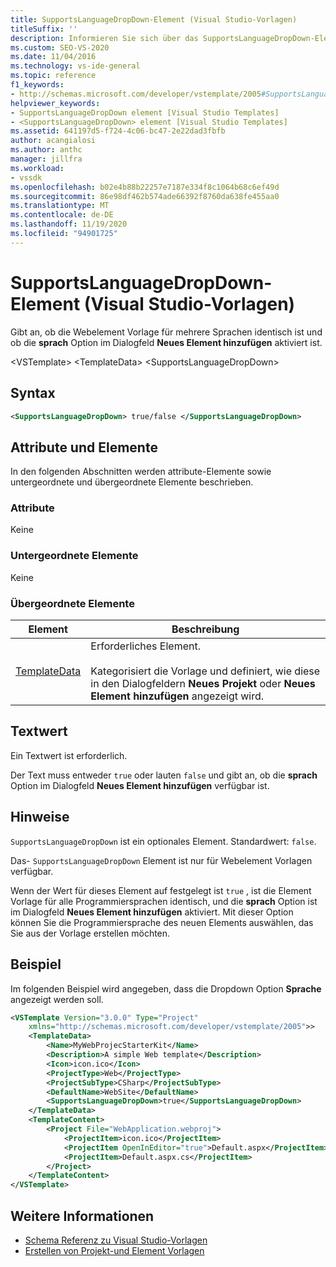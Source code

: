 ```yaml
---
title: SupportsLanguageDropDown-Element (Visual Studio-Vorlagen)
titleSuffix: ''
description: Informieren Sie sich über das SupportsLanguageDropDown-Element und darüber, wie es angibt, ob die Webelement Vorlage für mehrere Sprachen identisch ist, und ob die language-Option aktiviert ist.
ms.custom: SEO-VS-2020
ms.date: 11/04/2016
ms.technology: vs-ide-general
ms.topic: reference
f1_keywords:
- http://schemas.microsoft.com/developer/vstemplate/2005#SupportsLanguageDropDown
helpviewer_keywords:
- SupportsLanguageDropDown element [Visual Studio Templates]
- <SupportsLanguageDropDown> element [Visual Studio Templates]
ms.assetid: 641197d5-f724-4c06-bc47-2e22dad3fbfb
author: acangialosi
ms.author: anthc
manager: jillfra
ms.workload:
- vssdk
ms.openlocfilehash: b02e4b88b22257e7187e334f8c1064b68c6ef49d
ms.sourcegitcommit: 86e98df462b574ade66392f8760da638fe455aa0
ms.translationtype: MT
ms.contentlocale: de-DE
ms.lasthandoff: 11/19/2020
ms.locfileid: "94901725"
---
```

# <a name="supportslanguagedropdown-element-visual-studio-templates"></a>SupportsLanguageDropDown-Element (Visual Studio-Vorlagen)

Gibt an, ob die Webelement Vorlage für mehrere Sprachen identisch ist und ob die **sprach** Option im Dialogfeld **Neues Element hinzufügen** aktiviert ist.

 \<VSTemplate> \<TemplateData>
 \<SupportsLanguageDropDown>

## <a name="syntax"></a>Syntax

```xml
<SupportsLanguageDropDown> true/false </SupportsLanguageDropDown>
```

## <a name="attributes-and-elements"></a>Attribute und Elemente

 In den folgenden Abschnitten werden attribute-Elemente sowie untergeordnete und übergeordnete Elemente beschrieben.

### <a name="attributes"></a>Attribute

 Keine

### <a name="child-elements"></a>Untergeordnete Elemente

 Keine

### <a name="parent-elements"></a>Übergeordnete Elemente

|Element|Beschreibung|
|-------------|-----------------|
|[TemplateData](../extensibility/templatedata-element-visual-studio-templates.md)|Erforderliches Element.<br /><br /> Kategorisiert die Vorlage und definiert, wie diese in den Dialogfeldern **Neues Projekt** oder **Neues Element hinzufügen** angezeigt wird.|

## <a name="text-value"></a>Textwert

 Ein Textwert ist erforderlich.

 Der Text muss entweder `true` oder lauten `false` und gibt an, ob die **sprach** Option im Dialogfeld **Neues Element hinzufügen** verfügbar ist.

## <a name="remarks"></a>Hinweise

 `SupportsLanguageDropDown` ist ein optionales Element. Standardwert: `false`.

 Das- `SupportsLanguageDropDown` Element ist nur für Webelement Vorlagen verfügbar.

 Wenn der Wert für dieses Element auf festgelegt ist `true` , ist die Element Vorlage für alle Programmiersprachen identisch, und die **sprach** Option ist im Dialogfeld **Neues Element hinzufügen** aktiviert. Mit dieser Option können Sie die Programmiersprache des neuen Elements auswählen, das Sie aus der Vorlage erstellen möchten.

## <a name="example"></a>Beispiel

 Im folgenden Beispiel wird angegeben, dass die Dropdown Option **Sprache** angezeigt werden soll.

```xml
<VSTemplate Version="3.0.0" Type="Project"
    xmlns="http://schemas.microsoft.com/developer/vstemplate/2005">>
    <TemplateData>
        <Name>MyWebProjecStarterKit</Name>
        <Description>A simple Web template</Description>
        <Icon>icon.ico</Icon>
        <ProjectType>Web</ProjectType>
        <ProjectSubType>CSharp</ProjectSubType>
        <DefaultName>WebSite</DefaultName>
        <SupportsLanguageDropDown>true</SupportsLanguageDropDown>
    </TemplateData>
    <TemplateContent>
        <Project File="WebApplication.webproj">
            <ProjectItem>icon.ico</ProjectItem>
            <ProjectItem OpenInEditor="true">Default.aspx</ProjectItem>
            <ProjectItem>Default.aspx.cs</ProjectItem>
        </Project>
    </TemplateContent>
</VSTemplate>
```

## <a name="see-also"></a>Weitere Informationen

- [Schema Referenz zu Visual Studio-Vorlagen](../extensibility/visual-studio-template-schema-reference.md)
- [Erstellen von Projekt-und Element Vorlagen](../ide/creating-project-and-item-templates.md)
